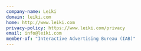 ```yaml
---
company-name: Leiki
domain: leiki.com
home: http://www.leiki.com
privacy-policy: https://www.leiki.com/privacy
email: info@leiki.com
member-of: "Interactive Advertising Bureau (IAB)"
---
```




